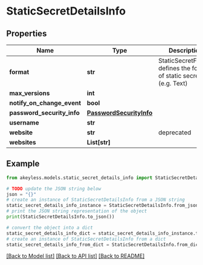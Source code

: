 # StaticSecretDetailsInfo


## Properties

Name | Type | Description | Notes
------------ | ------------- | ------------- | -------------
**format** | **str** | StaticSecretFormat defines the format of static secret (e.g. Text) | [optional] 
**max_versions** | **int** |  | [optional] 
**notify_on_change_event** | **bool** |  | [optional] 
**password_security_info** | [**PasswordSecurityInfo**](PasswordSecurityInfo.md) |  | [optional] 
**username** | **str** |  | [optional] 
**website** | **str** | deprecated | [optional] 
**websites** | **List[str]** |  | [optional] 

## Example

```python
from akeyless.models.static_secret_details_info import StaticSecretDetailsInfo

# TODO update the JSON string below
json = "{}"
# create an instance of StaticSecretDetailsInfo from a JSON string
static_secret_details_info_instance = StaticSecretDetailsInfo.from_json(json)
# print the JSON string representation of the object
print(StaticSecretDetailsInfo.to_json())

# convert the object into a dict
static_secret_details_info_dict = static_secret_details_info_instance.to_dict()
# create an instance of StaticSecretDetailsInfo from a dict
static_secret_details_info_from_dict = StaticSecretDetailsInfo.from_dict(static_secret_details_info_dict)
```
[[Back to Model list]](../README.md#documentation-for-models) [[Back to API list]](../README.md#documentation-for-api-endpoints) [[Back to README]](../README.md)


